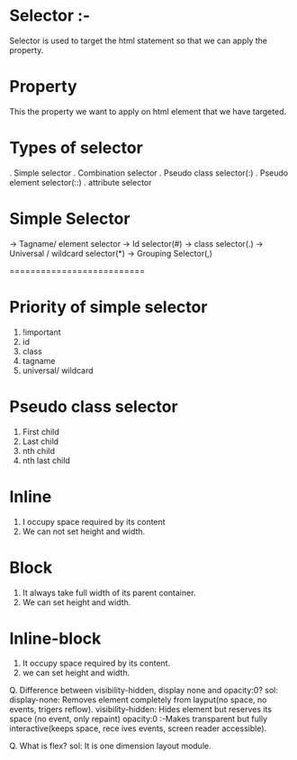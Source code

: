 # Selector :- 
Selector is used to target the html statement so that we can apply the property.

# Property
This the property we want to apply on html element that we have targeted.

# Types of selector
. Simple selector
. Combination selector
. Pseudo class selector(:)
. Pseudo element selector(::)
. attribute selector

# Simple Selector
-> Tagname/ element selector
-> Id selector(#)
-> class selector(.)
-> Universal / wildcard selector(*)
-> Grouping Selector(,)

==========================

# Priority of simple selector
1. !important
2. id 
3. class 
4. tagname
5. universal/ wildcard

# Pseudo class selector
1. First child
2. Last child
3. nth child
4. nth last child

# Inline
1. I occupy space required by its content
2. We can not set height and width.

# Block 
1. It always take full width of its parent container.
2. We can set height and width.

# Inline-block
1. It occupy space required by its content.
2. we can set height and width.


Q. Difference between visibility-hidden, display none and opacity:0?
sol: 
display-none: Removes element completely from layput(no space, no events, trigers reflow).
visibility-hidden: Hides element but reserves its space (no event, only repaint)
opacity:0 :-Makes transparent but fully interactive(keeps space, rece ives events, screen reader accessible).

Q. What is flex?
sol:
It is one dimension layout module.
